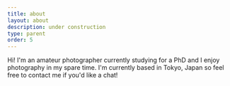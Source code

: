 ```yaml
---
title: about
layout: about
description: under construction
type: parent
order: 5
---
```


<div class="section main">
	<div class="about-container">
		<p markdown="1">
Hi! I'm an amateur photographer currently studying for a PhD and I enjoy photography in my spare time. I'm currently based in Tokyo, Japan so feel free to contact me if you'd like a chat!
		</p>
	</div>
</div>